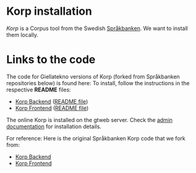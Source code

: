 # Korp installation

*Korp* is a Corpus tool from the Swedish
[Språkbanken](http://sprakbanken.gu.se). We want to install them locally.


# Links to the code



The code for Giellatekno versions of Korp (forked from Språkbanken repositories below) is found here: To install, follow the instructions in the respective **README** files:

* [Korp Backend](https://github.com/giellatekno/korp-backend/tree/gt_20181106) ([README file](https://github.com/giellatekno/korp-backend/blob/dev/README.md))
* [Korp Frontend](https://github.com/giellatekno/korp-frontend/tree/gt_v6.0.1) ([README file](https://github.com/giellatekno/korp-frontend/blob/dev/README.md))


The online Korp is installed on the gtweb server.
Check the [admin documentation](https://gtsvn.uit.no/private/trunk/admin/README-admin-gtweb-01.txt) for installation details.

For reference: Here is the original Språkbanken Korp code that we fork from:

* [Korp Backend](https://github.com/spraakbanken/korp-backend/)
* [Korp Frontend](https://github.com/spraakbanken/korp-frontend/)


